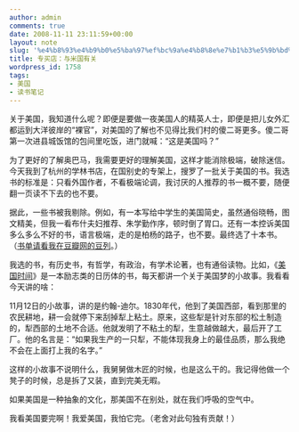 ```yaml
---
author: admin
comments: true
date: 2008-11-11 23:11:59+00:00
layout: note
slug: '%e4%b8%93%e4%b9%b0%e5%ba%97%ef%bc%9a%e4%b8%8e%e7%b1%b3%e5%9b%bd%e6%9c%89%e5%85%b3'
title: 专买店：与米国有关
wordpress_id: 1758
tags:
- 美国
- 读书笔记
---
```


关于美国，我知道什么呢？即便是要做一夜美国人的精英人士，即便是把儿女外汇都运到大洋彼岸的“裸官”，对美国的了解也不见得比我们村的傻二哥更多。傻二哥第一次进县城饭馆的包间里吃饭，进门就喊：“这是美国吗？”

为了更好的了解奥巴马，我需要更好的理解美国，这样才能消除极端，破除迷信。今天我到了杭州的学林书店，在国别史的专架上，搜罗了一批关于美国的书。我选书的标准是：只看外国作者，不看极端论调，我讨厌的人推荐的书一概不要，随便翻一页读不下去的也不要。

据此，一些书被我剔除。例如，有一本写给中学生的美国简史，虽然通俗晓畅，图文精美，但我一看布什夫妇推荐、朱学勤作序，顿时倒了胃口。还有一本控诉美国多么多么不好的书，语言极端，走的是柏杨的路子，也不要。最终选了十本书。（[书单请看我在豆瓣网的豆列](http://www.douban.com/doulist/189680/)。）

我选的书，有历史书，有哲学，有政治，有学术论著，也有通俗读物。比如，《[美国时间](http://www.douban.com/subject/1268106/)》是一本励志类的日历体的书，每天都讲一个关于美国梦的小故事。我看看今天讲的啥：

11月12日的小故事，讲的是约翰-迪尔。1830年代，他到了美国西部，看到那里的农民耕地，耕一会就停下来刮掉犁上粘土。原来，这些犁是针对东部的松土制造的，犁西部的土地不合适。他就发明了不粘土的犁，生意越做越大，最后开了工厂。他的名言是：“如果我生产的一只犁，不能体现我身上的最佳品质，那么我绝不会在上面打上我的名字。”

这样的小故事不说明什么，我舅舅做木匠的时候，也是这么干的。我记得他做一个凳子的时候，总是拆了又装，直到完美无暇。

如果美国是一种抽象的文化，那美国不在别处，就在我们呼吸的空气中。

我看美国要完啊！我爱美国，我怕它完。（老舍对此句独有贡献！）
